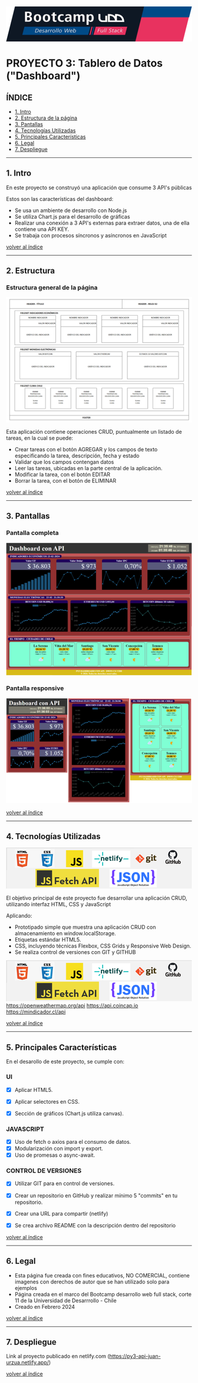 ![banner](https://github.com/jmurzuar/PY3-API/blob/main/img/banner.png)

# PROYECTO 3: Tablero de Datos ("Dashboard")

## **ÍNDICE**

* [1. Intro](#1-intro)
* [2. Estructura de la página](#2-Estructura)
* [3. Pantallas](#3-Pantallas)
* [4. Tecnologías Utilizadas](#4-Tecnologías-Utilizadas)
* [5. Principales Características](#5-Principales-Características)
* [6. Legal](#6-Legal)
* [7. Despliegue](#7-Despliegue)
  
****

## 1. Intro

En este proyecto se construyó una aplicación que consume 3 API's públicas

Estos son las características del dashboard:

- Se usa un ambiente de desarrollo con Node.js
- Se utiliza Chart.js para el desarrollo de gráficas
- Realizar una conexión a 3 API's externas para extraer datos, una de ella contiene una API KEY.
- Se trabaja con procesos síncronos y asíncronos en JavaScript

[volver al índice](#ÍNDICE)
****

## 2. Estructura

### Estructura general de la página
![Esquema1](https://github.com/jmurzuar/PY3-API/blob/main/img/modelo_basico.png)

Esta aplicación contiene operaciones CRUD, puntualmente un listado de tareas, en la cual se puede:

- Crear tareas con el botón AGREGAR y los campos de texto especificando la tarea, descripción, fecha y estado
- Validar que los campos contengan datos
- Leer las tareas, ubicadas en la parte central de la aplicación.
- Modificar la tarea, con el botón EDITAR
- Borrar la tarea, con el botón de ELIMINAR


[volver al índice](#ÍNDICE)
****

## 3. Pantallas

### Pantalla completa
![Pantalla](https://github.com/jmurzuar/PY3-API/blob/main/img/pantalla1.png)

### Pantalla responsive
![Responsive](https://github.com/jmurzuar/PY3-API/blob/main/img/pantalla2.png)


[volver al índice](#ÍNDICE)
****

## 4. Tecnologías Utilizadas

![LogosPY2](https://github.com/jmurzuar/PY3-API/blob/main/img/tecno1.png)


El objetivo principal de este proyecto fue desarrollar una aplicación CRUD, utilizando interfaz HTML, CSS y JavaScript

Aplicando:

- Prototipado simple que muestra una aplicación CRUD con almacenamiento en window.localStorage.
- Etiquetas estándar HTML5.
- CSS, incluyendo técnicas Flexbox, CSS Grids y Responsive Web Design.
- Se realiza control de versiones con GIT y GITHUB

![API](https://github.com/jmurzuar/PY3-API/blob/main/img/tecno1.png)
https://openweathermap.org/api
https://api.coincap.io
https://mindicador.cl/api


[volver al índice](#ÍNDICE)
****

## 5. Principales Características

En el desarollo de este proyecto, se cumple con:

### UI
- [X] Aplicar HTML5.
- [X] Aplicar selectores en CSS.
- [X] Sección de gráficos (Chart.js utiliza canvas).


### JAVASCRIPT
- [X] Uso de fetch o axios para el consumo de datos.
- [X] Modularización con import y export.
- [X] Uso de promesas o async-await.

### CONTROL DE VERSIONES
- [X] Utilizar GIT para en control de versiones.
- [X] Crear un repositorio en GitHub y realizar mínimo 5 "commits" en tu repositorio.
- [X] Crear una URL para compartir (netlify)
- [X] Se crea archivo README con la descripción dentro del repositorio


[volver al índice](#ÍNDICE)
****

## 6. Legal

- Esta página fue creada con fines educativos, NO COMERCIAL, contiene imagenes con derechos de autor que se han utilizado solo para ejemplos
- Página creada en el marco del Bootcamp desarrollo web full stack, corte 11 de la Universidad de Desarrrollo - Chile
- Creado en Febrero 2024
  
[volver al índice](#ÍNDICE)
****

## 7. Despliegue

Link al proyecto publicado en netlify.com (https://py3-api-juan-urzua.netlify.app/)

[volver al índice](#ÍNDICE)

